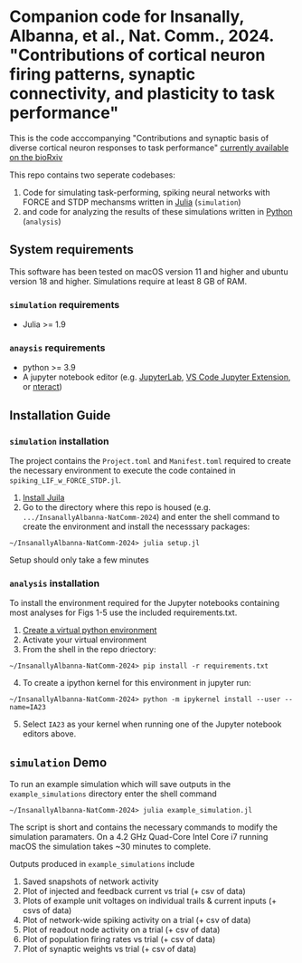 # Companion code for Insanally, Albanna, et al., Nat. Comm., 2024. "Contributions of cortical neuron firing patterns, synaptic connectivity, and plasticity to task performance"

This is the code acccompanying "Contributions and synaptic basis of diverse cortical neuron responses to task performance" [currently available on the bioRxiv](https://www.biorxiv.org/content/10.1101/2022.05.04.490676v1)

This repo contains two seperate codebases:

1. Code for simulating task-performing, spiking neural networks with FORCE and STDP mechansms  written in [Julia](https://julialang.org/) (`simulation`)
2. and code for analyzing the results of these simulations written in [Python](https://www.python.org/) (`analysis`)

## System requirements 

This software has been tested on macOS version 11 and higher and ubuntu version 18 and higher. Simulations require at least 8 GB of 
RAM. 

### `simulation` requirements

* Julia >= 1.9

### `anaysis` requirements

* python >= 3.9
* A jupyter notebook editor (e.g. [JupyterLab](https://jupyter.org/), [VS Code Jupyter Extension](https://marketplace.visualstudio.com/items?itemName=ms-toolsai.jupyter), or [nteract](https://nteract.io/))

## Installation Guide 

### `simulation` installation 

The project contains the `Project.toml` and `Manifest.toml` required to create the necessary environment to execute the code contained in `spiking_LIF_w_FORCE_STDP.jl`. 


1. [Install Juila](https://julialang.org/) 
2. Go to the directory where this repo is housed (e.g. `.../InsanallyAlbanna-NatComm-2024`) and enter the shell command to create the environment and install the necesssary packages:

```
~/InsanallyAlbanna-NatComm-2024> julia setup.jl
```  

Setup should only take a few minutes

### `analysis` installation

To install the environment required for the Jupyter notebooks containing most analyses for Figs 1-5 use the included requirements.txt. 

1. [Create a virtual python environment](https://packaging.python.org/en/latest/guides/installing-using-pip-and-virtual-environments/)
2. Activate your virtual environment
3. From the shell in the repo driectory: 
```
~/InsanallyAlbanna-NatComm-2024> pip install -r requirements.txt
``` 
4. To create a ipython kernel for this environment in jupyter run:
```
~/InsanallyAlbanna-NatComm-2024> python -m ipykernel install --user --name=IA23
```
5. Select `IA23` as your kernel when running one of the Jupyter notebook editors above.

## `simulation` Demo 

To run an example simulation which will save outputs in the `example_simulations` directory enter the shell command

```
~/InsanallyAlbanna-NatComm-2024> julia example_simulation.jl
```

The script is short and contains the necessary commands to modify the simulation paramaters. On a 4.2 GHz Quad-Core Intel Core i7 running macOS the simulation takes ~30 minutes to complete. 

Outputs produced in `example_simulations` include 

1. Saved snapshots of network activity 
2. Plot of injected and feedback current vs trial (+ csv of data)
3. Plots of example unit voltages on individual trails & current inputs (+ csvs of data)
4. Plot of network-wide spiking activity on a trial (+ csv of data)
5. Plot of readout node activity on a trial (+ csv of data)
6. Plot of population firing rates vs trial (+ csv of data)
7. Plot of synaptic weights vs trial (+ csv of data)

